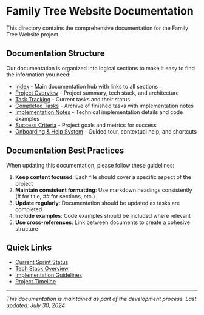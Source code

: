 # Family Tree Website Documentation

This directory contains the comprehensive documentation for the Family Tree Website project.

## Documentation Structure

Our documentation is organized into logical sections to make it easy to find the information you need:

- [Index](./index.md) - Main documentation hub with links to all sections
- [Project Overview](./project-overview.md) - Project summary, tech stack, and architecture
- [Task Tracking](./task-tracking.md) - Current tasks and their status
- [Completed Tasks](./completed-tasks.md) - Archive of finished tasks with implementation notes
- [Implementation Notes](./implementation-notes.md) - Technical implementation details and code examples
- [Success Criteria](./success-criteria.md) - Project goals and metrics for success
- [Onboarding & Help System](./onboarding-help.md) - Guided tour, contextual help, and shortcuts

## Documentation Best Practices

When updating this documentation, please follow these guidelines:

1. **Keep content focused**: Each file should cover a specific aspect of the project
2. **Maintain consistent formatting**: Use markdown headings consistently (# for title, ## for sections, etc.)
3. **Update regularly**: Documentation should be updated as tasks are completed
4. **Include examples**: Code examples should be included where relevant
5. **Use cross-references**: Link between documents to create a cohesive structure

## Quick Links

- [Current Sprint Status](./task-tracking.md#current-sprint)
- [Tech Stack Overview](./project-overview.md#%EF%B8%8F-tech-stack--architecture)
- [Implementation Guidelines](./implementation-notes.md)
- [Project Timeline](./success-criteria.md#project-timeline)

---

*This documentation is maintained as part of the development process. Last updated: July 30, 2024*